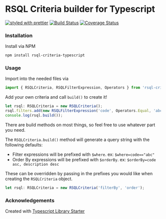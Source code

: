 # RSQL Criteria builder for Typescript

[![styled with prettier](https://img.shields.io/badge/styled_with-prettier-ff69b4.svg)](https://github.com/prettier/prettier)
[![Build Status](https://travis-ci.org/tylerhubert/rsql-criteria-typescript.svg?branch=master)](https://travis-ci.org/tylerhubert/rsql-criteria-typescript)
[![Coverage Status](https://coveralls.io/repos/github/tylerhubert/rsql-criteria-typescript/badge.svg?branch=master)](https://coveralls.io/github/tylerhubert/rsql-criteria-typescript?branch=master)


### Installation
Install via NPM
```bash
npm install rsql-criteria-typescript
```

### Usage
Import into the needed files via 
```javascript
import { RSQLCriteria, RSQLFilterExpression, Operators } from 'rsql-criteria-typescript';
```

Add your own criteria and call `build()` to create it!
```javascript
let rsql: RSQLCriteria = new RSQLCriteria();
rsql.filters.add(new RSQLFilterExpression('code', Operators.Equal, 'abc'));
console.log(rsql.build());
```

There are build methods on most things, so feel free to use whatever part you need.

The `RSQLCriteria.build()` method will generate a query string with the following defaults:
* Filter expressions will be prefixed with `$where`.  ex: `$where=code=="abc"`
* Order By expressions will be prefixed with `$orderBy`.  ex: `$orderBy=code asc, description desc`

These can be overridden by passing in the prefixes you would like when creating the `RSQLCriteria` object.
```javascript
let rsql: RSQLCriteria = new RSQLCriteria('filterBy', 'order');
```


### Acknowledgements
Created with [Typescript Library Starter](https://github.com/alexjoverm/typescript-library-starter.git)